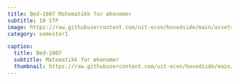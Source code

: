 ```yaml
---
title: Bed-1007 Matematikk for økonomer
subtitle: 10 STP
image: https://raw.githubusercontent.com/uit-econ/hovedside/main/assets/img/Bed-1007.jpg
category: semester1

caption:
  title: Bed-1007
  subtitle: Matematikk for økonomer
  thumbnail: https://raw.githubusercontent.com/uit-econ/hovedside/main/assets/img/Bed-1007.jpg
---
```



<script>  
var observer = new MutationObserver(function(mutationsList, observer) {
    for (var mutation of mutationsList){
  
        if (mutation.attributeName == 'aria-hidden' && mutation.attributeName == 'aria-hidden' == false  ) {
              console.log('The ' + mutation.attributeName + ' attribute was modified.');
            }

    }
});
observer.observe(document.getElementById('p1'), { attributes: true } );
  
</script>

